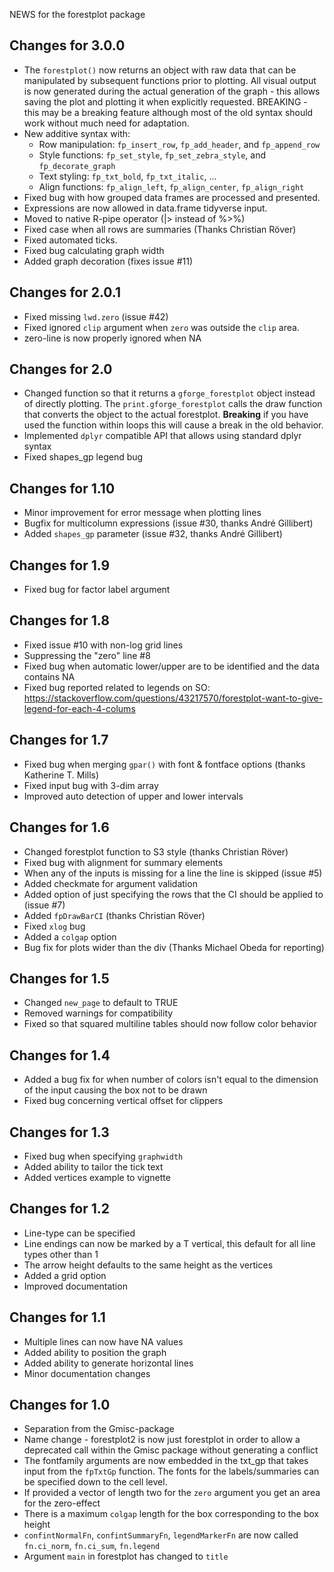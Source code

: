 NEWS for the forestplot package

Changes for 3.0.0
-----------------
* The `forestplot()` now returns an object with raw data that can be manipulated
  by subsequent functions prior to plotting. All visual output is now generated
  during the actual generation of the graph - this allows saving the plot and
  plotting it when explicitly requested. BREAKING - this may be a breaking
  feature although most of the old syntax should work without much need for
  adaptation.
* New additive syntax with:
  * Row manipulation: `fp_insert_row`, `fp_add_header`, and `fp_append_row`
  * Style functions: `fp_set_style`, `fp_set_zebra_style`, and `fp_decorate_graph`
  * Text styling: `fp_txt_bold`, `fp_txt_italic`, ...
  * Align functions: `fp_align_left`, `fp_align_center`, `fp_align_right`
* Fixed bug with how grouped data frames are processed and presented.
* Expressions are now allowed in data.frame tidyverse input.
* Moved to native R-pipe operator (|> instead of %>%)
* Fixed case when all rows are summaries (Thanks Christian Röver)
* Fixed automated ticks.
* Fixed bug calculating graph width
* Added graph decoration (fixes issue #11)

Changes for 2.0.1
-----------------
* Fixed missing `lwd.zero` (issue #42)
* Fixed ignored `clip` argument when `zero` was outside the `clip` area.
* zero-line is now properly ignored when NA

Changes for 2.0
----------------
* Changed function so that it returns a `gforge_forestplot` object instead of directly plotting. The `print.gforge_forestplot` calls the draw function that converts the object to the actual forestplot. **Breaking** if you have used the function within loops this will cause a break in the old behavior.
* Implemented `dplyr` compatible API that allows using standard dplyr syntax
* Fixed shapes_gp legend bug

Changes for 1.10
-----------------
* Minor improvement for error message when plotting lines
* Bugfix for multicolumn expressions (issue #30, thanks André Gillibert)
* Added `shapes_gp` parameter (issue #32, thanks André Gillibert)

Changes for 1.9
-----------------
* Fixed bug for factor label argument

Changes for 1.8
-----------------
* Fixed issue #10 with non-log grid lines
* Suppressing the "zero" line #8
* Fixed bug when automatic lower/upper are to be identified and the data contains NA
* Fixed bug reported related to legends on SO: https://stackoverflow.com/questions/43217570/forestplot-want-to-give-legend-for-each-4-colums

Changes for 1.7
-----------------
* Fixed bug when merging `gpar()` with font & fontface options (thanks Katherine T. Mills)
* Fixed input bug with 3-dim array
* Improved auto detection of upper and lower intervals

Changes for 1.6
-----------------
* Changed forestplot function to S3 style (thanks Christian Röver)
* Fixed bug with alignment for summary elements
* When any of the inputs is missing for a line the line is skipped (issue #5)
* Added checkmate for argument validation
* Added option of just specifying the rows that the CI should be applied to (issue #7)
* Added `fpDrawBarCI` (thanks Christian Röver)
* Fixed `xlog` bug
* Added a `colgap` option
* Bug fix for plots wider than the div (Thanks Michael Obeda for reporting)

Changes for 1.5
-----------------
* Changed `new_page` to default to TRUE
* Removed warnings for compatibility
* Fixed so that squared multiline tables should now follow color behavior

Changes for 1.4
-----------------
* Added a bug fix for when number of colors isn't equal to the dimension of the input causing the box not to be drawn
* Fixed bug concerning vertical offset for clippers

Changes for 1.3
---------------
* Fixed bug when specifying `graphwidth`
* Added ability to tailor the tick text
* Added vertices example to vignette

Changes for 1.2
---------------
* Line-type can be specified
* Line endings can now be marked by a T vertical, this default for all line types other than 1
* The arrow height defaults to the same height as the vertices
* Added a grid option
* Improved documentation

Changes for 1.1
-----------------
* Multiple lines can now have NA values
* Added ability to position the graph
* Added ability to generate horizontal lines
* Minor documentation changes

Changes for 1.0
---------------
* Separation from the Gmisc-package
* Name change - forestplot2 is now just forestplot in order to allow a deprecated call
  within the Gmisc package without generating a conflict
* The fontfamily arguments are now embedded in the txt_gp that takes input from the
  `fpTxtGp` function. The fonts for the labels/summaries can be specified down to the
  cell level.
* If provided a vector of length two for the `zero` argument you get an area for the zero-effect
* There is a maximum `colgap` length for the box corresponding to the box height
* `confintNormalFn`, `confintSummaryFn`, `legendMarkerFn` are now called `fn.ci_norm`, `fn.ci_sum`, `fn.legend`
* Argument `main` in forestplot has changed to `title`
